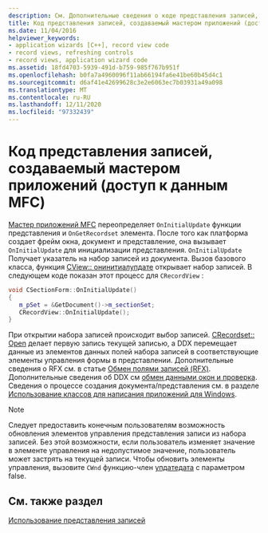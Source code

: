 ```yaml
---
description: См. Дополнительные сведения о коде представления записей, созданном мастером приложений (доступ к данным MFC).
title: Код представления записей, создаваемый мастером приложений (доступ к данным MFC)
ms.date: 11/04/2016
helpviewer_keywords:
- application wizards [C++], record view code
- record views, refreshing controls
- record views, application wizard code
ms.assetid: 18fd4703-5939-491d-b759-985f767b951f
ms.openlocfilehash: b0fa7a4960096f11ab66194fa6e41be60b45d4c1
ms.sourcegitcommit: d6af41e42699628c3e2e6063ec7b03931a49a098
ms.translationtype: MT
ms.contentlocale: ru-RU
ms.lasthandoff: 12/11/2020
ms.locfileid: "97332439"
---
```

# <a name="record-view-code-created-by-application-wizard--mfc-data-access"></a>Код представления записей, создаваемый мастером приложений (доступ к данным MFC)

[Мастер приложений MFC](../mfc/reference/database-support-mfc-application-wizard.md) переопределяет `OnInitialUpdate` функции представления и `OnGetRecordset` элемента. После того как платформа создает фрейм окна, документ и представление, она вызывает `OnInitialUpdate` для инициализации представления. `OnInitialUpdate` Получает указатель на набор записей из документа. Вызов базового класса, функция [CView:: онинитиалупдате](../mfc/reference/cview-class.md#oninitialupdate) открывает набор записей. В следующем коде показан этот процесс для `CRecordView` :

```cpp
void CSectionForm::OnInitialUpdate()
{
   m_pSet = &GetDocument()->m_sectionSet;
   CRecordView::OnInitialUpdate();
}
```

При открытии набора записей происходит выбор записей. [CRecordset:: Open](../mfc/reference/crecordset-class.md#open) делает первую запись текущей записью, а DDX перемещает данные из элементов данных полей набора записей в соответствующие элементы управления формы в представлении. Дополнительные сведения о RFX см. в статье [Обмен полями записей (RFX)](../data/odbc/record-field-exchange-rfx.md). Дополнительные сведения об DDX см [обмен данными окон и проверка](../mfc/dialog-data-exchange-and-validation.md). Сведения о процессе создания документа/представления см. в разделе [Использование классов для написания приложений для Windows](../mfc/using-the-classes-to-write-applications-for-windows.md).

> [!NOTE]
> Следует предоставить конечным пользователям возможность обновления элементов управления представления записи из набора записей. Без этой возможности, если пользователь изменяет значение в элементе управления на недопустимое значение, пользователь может застрять на текущей записи. Чтобы обновить элементы управления, вызовите `CWnd` функцию-член [упдатедата](../mfc/reference/cwnd-class.md#updatedata) с параметром false.

## <a name="see-also"></a>См. также раздел

[Использование представления записей](../data/using-a-record-view-mfc-data-access.md)
